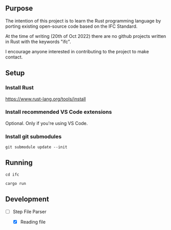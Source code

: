 ## Purpose
The intention of this project is to learn the Rust programming language by porting existing open-source code based on the IFC Standard.

At the time of writing (20th of Oct 2022) there are no github projects written in Rust with the keywords "ifc". 

I encourage anyone interested in contributing to the project to make contact.


## Setup
### Install Rust
https://www.rust-lang.org/tools/install
### Install recommended VS Code extensions
Optional. Only if you're using VS Code.
### Install git submodules
`git submodule update --init`


## Running
`cd ifc`

`cargo run`

## Development
- [ ] Step File Parser
    - [x] Reading file


